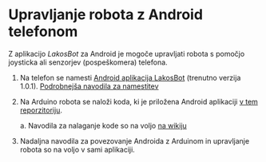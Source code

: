# Upravljanje robota z Android telefonom

Z aplikacijo *LakosBot* za Android je mogoče upravljati robota s pomočjo joysticka ali senzorjev (pospeškomera) telefona.

1. Na telefon se namesti [Android aplikacija LakosBot](https://github.com/robou3p/robou3p.github.io/raw/android/Android/lakosbot-2-v1.0.1.apk) (trenutno verzija 1.0.1). [Podrobnejša navodila za namestitev](https://github.com/robou3p/robou3p.github.io/raw/master/Namestitev%20aplikacije%20LakosBot.docx)
2. Na Arduino robota se naloži koda, ki je priložena Android aplikaciji [v tem reporzitoriju](https://github.com/robou3p/robou3p.github.io/blob/android/Android/android.ino).
    
    a. Navodila za nalaganje kode so na voljo [na wikiju](https://github.com/robou3p/robou3p.github.io/wiki/Za%C4%8Detni-koraki)
3. Nadaljna navodila za povezovanje Androida z Arduinom in upravljanje robota so na voljo v sami aplikaciji.
